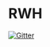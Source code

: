 # RWH

[![Gitter](https://badges.gitter.im/kts12345/RWH.svg)](https://gitter.im/kts12345/RWH?utm_source=badge&utm_medium=badge&utm_campaign=pr-badge&utm_content=badge)